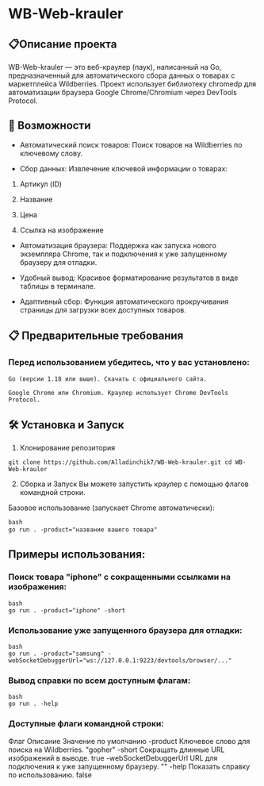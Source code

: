# WB-Web-krauler

## 📋Описание проекта

WB-Web-krauler — это веб-краулер (паук), написанный на Go, предназначенный для автоматического сбора данных о товарах с маркетплейса Wildberries. Проект использует библиотеку chromedp для автоматизации браузера Google Chrome/Chromium через DevTools Protocol.

## 🚀 Возможности

- Автоматический поиск товаров: Поиск товаров на Wildberries по ключевому слову.

- Сбор данных: Извлечение ключевой информации о товарах:

1. Артикул (ID)

2. Название

3. Цена

4. Ссылка на изображение

- Автоматизация браузера: Поддержка как запуска нового экземпляра Chrome, так и подключения к уже запущенному браузеру для отладки.

- Удобный вывод: Красивое форматирование результатов в виде таблицы в терминале.

- Адаптивный сбор: Функция автоматического прокручивания страницы для загрузки всех доступных товаров.

## 📋 Предварительные требования
### Перед использованием убедитесь, что у вас установлено:

`Go (версии 1.18 или выше). Скачать с официального сайта.`

`Google Chrome или Chromium. Краулер использует Chrome DevTools Protocol.`

## 🛠️ Установка и Запуск
1. Клонирование репозитория

`git clone https://github.com/Alladinchik7/WB-Web-krauler.git
 cd WB-Web-krauler`

   
2. Сборка и Запуск
Вы можете запустить краулер с помощью флагов командной строки.

Базовое использование (запускает Chrome автоматически):

```markdown
bash
go run . -product="название вашего товара"
```
    
## Примеры использования:

### Поиск товара "iphone" с сокращенными ссылками на изображения:
    
    bash
    go run . -product="iphone" -short
    
### Использование уже запущенного браузера для отладки:
    
    bash
    go run . -product="samsung" -webSocketDebuggerUrl="ws://127.0.0.1:9223/devtools/browser/..."
    
### Вывод справки по всем доступным флагам:

    bash
    go run . -help
    
### Доступные флаги командной строки:

Флаг	                Описание	                                                Значение по умолчанию
-product	            Ключевое слово для поиска на Wildberries.	                "gopher"
-short	                Сокращать длинные URL изображений в выводе.             	 true
-webSocketDebuggerUrl	URL для подключения к уже запущенному браузеру.	             ""
-help	                Показать справку по использованию.	                         false

